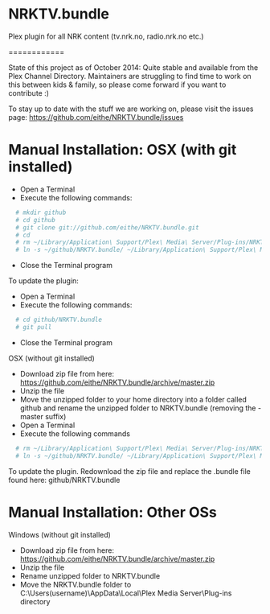 NRKTV.bundle
============

Plex plugin for all NRK content (tv.nrk.no, radio.nrk.no etc.)

============

State of this project as of October 2014:
Quite stable and available from the Plex Channel Directory.
Maintainers are struggling to find time to work on this between kids & family, so please come forward if you want to contribute :)

To stay up to date with the stuff we are working on, please visit the issues page:
https://github.com/eithe/NRKTV.bundle/issues

Manual Installation: OSX (with git installed)
===============
* Open a Terminal
* Execute the following commands:

```bash
  # mkdir github
  # cd github
  # git clone git://github.com/eithe/NRKTV.bundle.git
  # cd
  # rm ~/Library/Application\ Support/Plex\ Media\ Server/Plug-ins/NRKTV.bundle
  # ln -s ~/github/NRKTV.bundle/ ~/Library/Application\ Support/Plex\ Media\ Server/Plug-ins/NRKTV.bundle
```

* Close the Terminal program

To update the plugin:
* Open a Terminal
* Execute the following commands:

```bash
  # cd github/NRKTV.bundle
  # git pull
```

* Close the Terminal program

OSX (without git installed)
* Download zip file from here: https://github.com/eithe/NRKTV.bundle/archive/master.zip
* Unzip the file
* Move the unzipped folder to your home directory into a folder called github and rename the unzipped folder to NRKTV.bundle (removing the -master suffix)
* Open a Terminal
* Execute the following commands

```bash
  # rm ~/Library/Application\ Support/Plex\ Media\ Server/Plug-ins/NRKTV.bundle
  # ln -s ~/github/NRKTV.bundle/ ~/Library/Application\ Support/Plex\ Media\ Server/Plug-ins/NRKTV.bundle
```

To update the plugin.
Redownload the zip file and replace the .bundle file found here: github/NRKTV.bundle

Manual Installation: Other OSs
===============
Windows (without git installed)
* Download zip file from here: https://github.com/eithe/NRKTV.bundle/archive/master.zip
* Unzip the file
* Rename unzipped folder to NRKTV.bundle
* Move the NRKTV.bundle folder to C:\Users\(username)\AppData\Local\Plex Media Server\Plug-ins directory
